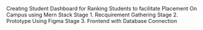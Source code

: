 Creating Student Dashboard for Ranking Students to facilitate Placement On Campus using Mern Stack 
Stage 1.
  Recquirement Gathering
Stage 2.
  Prototype Using Figma
Stage 3.
  Frontend with Database Connection
